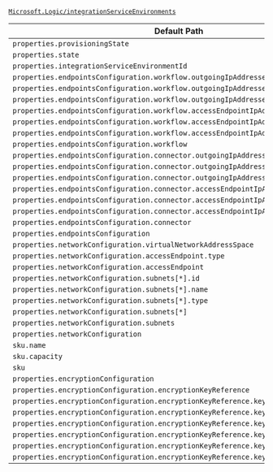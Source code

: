[`Microsoft.Logic/integrationServiceEnvironments`](https://docs.microsoft.com/en-us/azure/templates/microsoft.logic/integrationserviceenvironments)

| Default Path | Alias |
|---|---|
| `properties.provisioningState` | `Microsoft.Logic/integrationServiceEnvironments/provisioningState` |
| `properties.state` | `Microsoft.Logic/integrationServiceEnvironments/state` |
| `properties.integrationServiceEnvironmentId` | `Microsoft.Logic/integrationServiceEnvironments/integrationServiceEnvironmentId` |
| `properties.endpointsConfiguration.workflow.outgoingIpAddresses[*].address` | `Microsoft.Logic/integrationServiceEnvironments/endpointsConfiguration.workflow.outgoingIpAddresses[*].address` |
| `properties.endpointsConfiguration.workflow.outgoingIpAddresses[*]` | `Microsoft.Logic/integrationServiceEnvironments/endpointsConfiguration.workflow.outgoingIpAddresses[*]` |
| `properties.endpointsConfiguration.workflow.outgoingIpAddresses` | `Microsoft.Logic/integrationServiceEnvironments/endpointsConfiguration.workflow.outgoingIpAddresses` |
| `properties.endpointsConfiguration.workflow.accessEndpointIpAddresses[*].address` | `Microsoft.Logic/integrationServiceEnvironments/endpointsConfiguration.workflow.accessEndpointIpAddresses[*].address` |
| `properties.endpointsConfiguration.workflow.accessEndpointIpAddresses[*]` | `Microsoft.Logic/integrationServiceEnvironments/endpointsConfiguration.workflow.accessEndpointIpAddresses[*]` |
| `properties.endpointsConfiguration.workflow.accessEndpointIpAddresses` | `Microsoft.Logic/integrationServiceEnvironments/endpointsConfiguration.workflow.accessEndpointIpAddresses` |
| `properties.endpointsConfiguration.workflow` | `Microsoft.Logic/integrationServiceEnvironments/endpointsConfiguration.workflow` |
| `properties.endpointsConfiguration.connector.outgoingIpAddresses[*].address` | `Microsoft.Logic/integrationServiceEnvironments/endpointsConfiguration.connector.outgoingIpAddresses[*].address` |
| `properties.endpointsConfiguration.connector.outgoingIpAddresses[*]` | `Microsoft.Logic/integrationServiceEnvironments/endpointsConfiguration.connector.outgoingIpAddresses[*]` |
| `properties.endpointsConfiguration.connector.outgoingIpAddresses` | `Microsoft.Logic/integrationServiceEnvironments/endpointsConfiguration.connector.outgoingIpAddresses` |
| `properties.endpointsConfiguration.connector.accessEndpointIpAddresses[*].address` | `Microsoft.Logic/integrationServiceEnvironments/endpointsConfiguration.connector.accessEndpointIpAddresses[*].address` |
| `properties.endpointsConfiguration.connector.accessEndpointIpAddresses[*]` | `Microsoft.Logic/integrationServiceEnvironments/endpointsConfiguration.connector.accessEndpointIpAddresses[*]` |
| `properties.endpointsConfiguration.connector.accessEndpointIpAddresses` | `Microsoft.Logic/integrationServiceEnvironments/endpointsConfiguration.connector.accessEndpointIpAddresses` |
| `properties.endpointsConfiguration.connector` | `Microsoft.Logic/integrationServiceEnvironments/endpointsConfiguration.connector` |
| `properties.endpointsConfiguration` | `Microsoft.Logic/integrationServiceEnvironments/endpointsConfiguration` |
| `properties.networkConfiguration.virtualNetworkAddressSpace` | `Microsoft.Logic/integrationServiceEnvironments/networkConfiguration.virtualNetworkAddressSpace` |
| `properties.networkConfiguration.accessEndpoint.type` | `Microsoft.Logic/integrationServiceEnvironments/networkConfiguration.accessEndpoint.type` |
| `properties.networkConfiguration.accessEndpoint` | `Microsoft.Logic/integrationServiceEnvironments/networkConfiguration.accessEndpoint` |
| `properties.networkConfiguration.subnets[*].id` | `Microsoft.Logic/integrationServiceEnvironments/networkConfiguration.subnets[*].id` |
| `properties.networkConfiguration.subnets[*].name` | `Microsoft.Logic/integrationServiceEnvironments/networkConfiguration.subnets[*].name` |
| `properties.networkConfiguration.subnets[*].type` | `Microsoft.Logic/integrationServiceEnvironments/networkConfiguration.subnets[*].type` |
| `properties.networkConfiguration.subnets[*]` | `Microsoft.Logic/integrationServiceEnvironments/networkConfiguration.subnets[*]` |
| `properties.networkConfiguration.subnets` | `Microsoft.Logic/integrationServiceEnvironments/networkConfiguration.subnets` |
| `properties.networkConfiguration` | `Microsoft.Logic/integrationServiceEnvironments/networkConfiguration` |
| `sku.name` | `Microsoft.Logic/integrationServiceEnvironments/sku.name` |
| `sku.capacity` | `Microsoft.Logic/integrationServiceEnvironments/sku.capacity` |
| `sku` | `Microsoft.Logic/integrationServiceEnvironments/sku` |
| `properties.encryptionConfiguration` | `Microsoft.Logic/integrationServiceEnvironments/encryptionConfiguration` |
| `properties.encryptionConfiguration.encryptionKeyReference` | `Microsoft.Logic/integrationServiceEnvironments/encryptionConfiguration.encryptionKeyReference` |
| `properties.encryptionConfiguration.encryptionKeyReference.keyVault` | `Microsoft.Logic/integrationServiceEnvironments/encryptionConfiguration.encryptionKeyReference.keyVault` |
| `properties.encryptionConfiguration.encryptionKeyReference.keyVault.id` | `Microsoft.Logic/integrationServiceEnvironments/encryptionConfiguration.encryptionKeyReference.keyVault.id` |
| `properties.encryptionConfiguration.encryptionKeyReference.keyVault.name` | `Microsoft.Logic/integrationServiceEnvironments/encryptionConfiguration.encryptionKeyReference.keyVault.name` |
| `properties.encryptionConfiguration.encryptionKeyReference.keyVault.type` | `Microsoft.Logic/integrationServiceEnvironments/encryptionConfiguration.encryptionKeyReference.keyVault.type` |
| `properties.encryptionConfiguration.encryptionKeyReference.keyName` | `Microsoft.Logic/integrationServiceEnvironments/encryptionConfiguration.encryptionKeyReference.keyName` |
| `properties.encryptionConfiguration.encryptionKeyReference.keyVersion` | `Microsoft.Logic/integrationServiceEnvironments/encryptionConfiguration.encryptionKeyReference.keyVersion` |

